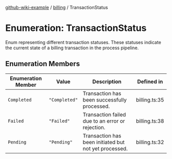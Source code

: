 [github-wiki-example](../wiki/Home) / [billing](../wiki/billing) / TransactionStatus

# Enumeration: TransactionStatus

Enum representing different transaction statuses.
These statuses indicate the current state of a billing transaction in the process pipeline.

## Enumeration Members

| Enumeration Member | Value | Description | Defined in |
| ------ | ------ | ------ | ------ |
| `Completed` | `"Completed"` | Transaction has been successfully processed. | billing.ts:35 |
| `Failed` | `"Failed"` | Transaction failed due to an error or rejection. | billing.ts:38 |
| `Pending` | `"Pending"` | Transaction has been initiated but not yet processed. | billing.ts:32 |
